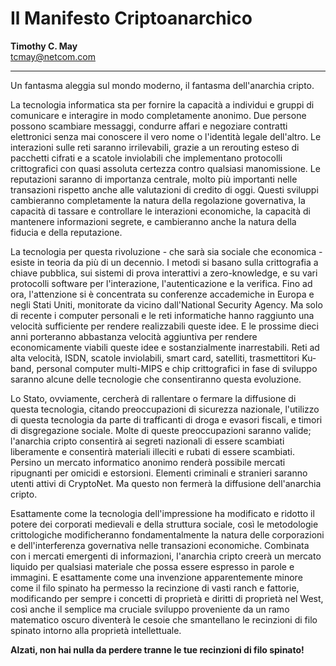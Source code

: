# Il Manifesto Criptoanarchico

**Timothy C. May**  
tcmay@netcom.com  

---

Un fantasma aleggia sul mondo moderno, il fantasma dell'anarchia cripto.

La tecnologia informatica sta per fornire la capacità a individui e gruppi di comunicare e interagire in modo completamente anonimo. Due persone possono scambiare messaggi, condurre affari e negoziare contratti elettronici senza mai conoscere il vero nome o l'identità legale dell'altro. Le interazioni sulle reti saranno irrilevabili, grazie a un rerouting esteso di pacchetti cifrati e a scatole inviolabili che implementano protocolli crittografici con quasi assoluta certezza contro qualsiasi manomissione. Le reputazioni saranno di importanza centrale, molto più importanti nelle transazioni rispetto anche alle valutazioni di credito di oggi. Questi sviluppi cambieranno completamente la natura della regolazione governativa, la capacità di tassare e controllare le interazioni economiche, la capacità di mantenere informazioni segrete, e cambieranno anche la natura della fiducia e della reputazione.

La tecnologia per questa rivoluzione - che sarà sia sociale che economica - esiste in teoria da più di un decennio. I metodi si basano sulla crittografia a chiave pubblica, sui sistemi di prova interattivi a zero-knowledge, e su vari protocolli software per l'interazione, l'autenticazione e la verifica. Fino ad ora, l'attenzione si è concentrata su conferenze accademiche in Europa e negli Stati Uniti, monitorate da vicino dall'National Security Agency. Ma solo di recente i computer personali e le reti informatiche hanno raggiunto una velocità sufficiente per rendere realizzabili queste idee. E le prossime dieci anni porteranno abbastanza velocità aggiuntiva per rendere economicamente viabili queste idee e sostanzialmente inarrestabili. Reti ad alta velocità, ISDN, scatole inviolabili, smart card, satelliti, trasmettitori Ku-band, personal computer multi-MIPS e chip crittografici in fase di sviluppo saranno alcune delle tecnologie che consentiranno questa evoluzione.

Lo Stato, ovviamente, cercherà di rallentare o fermare la diffusione di questa tecnologia, citando preoccupazioni di sicurezza nazionale, l'utilizzo di questa tecnologia da parte di trafficanti di droga e evasori fiscali, e timori di disgregazione sociale. Molte di queste preoccupazioni saranno valide; l'anarchia cripto consentirà ai segreti nazionali di essere scambiati liberamente e consentirà materiali illeciti e rubati di essere scambiati. Persino un mercato informatico anonimo renderà possibile mercati ripugnanti per omicidi e estorsioni. Elementi criminali e stranieri saranno utenti attivi di CryptoNet. Ma questo non fermerà la diffusione dell'anarchia cripto.

Esattamente come la tecnologia dell'impressione ha modificato e ridotto il potere dei corporati medievali e della struttura sociale, così le metodologie crittologiche modificheranno fondamentalmente la natura delle corporazioni e dell'interferenza governativa nelle transazioni economiche. Combinata con i mercati emergenti di informazioni, l'anarchia cripto creerà un mercato liquido per qualsiasi materiale che possa essere espresso in parole e immagini. E esattamente come una invenzione apparentemente minore come il filo spinato ha permesso la recinzione di vasti ranch e fattorie, modificando per sempre i concetti di proprietà e diritti di proprietà nel West, così anche il semplice ma cruciale sviluppo proveniente da un ramo matematico oscuro diventerà le cesoie che smantellano le recinzioni di filo spinato intorno alla proprietà intellettuale.

**Alzati, non hai nulla da perdere tranne le tue recinzioni di filo spinato!**
